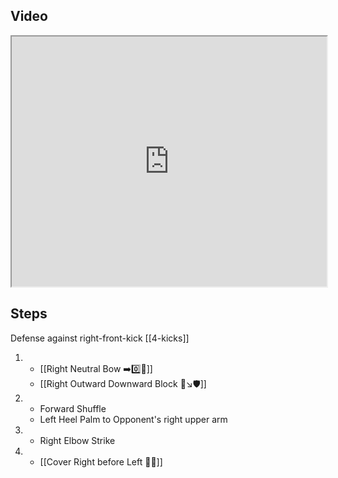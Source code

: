 ## Video

<iframe src="https://www.youtube.com/embed/IXZ6kr4VHQw?start=159&end=176" width="100%" height="400"></iframe>

## Steps

Defense against right-front-kick
[[4-kicks]]

1.  - [[Right Neutral Bow ➡️0️⃣🦶]]
    - [[Right Outward Downward Block 🤛↘️🛡️]]
2.  - Forward Shuffle
    - Left Heel Palm to Opponent's right upper arm
3.  - Right Elbow Strike
4.  - [[Cover Right before Left 🦶🔄]]
